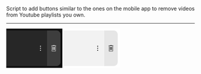 Script to add buttons similar to the ones on the mobile app to remove videos from Youtube playlists you own.

---

![Image of the button on dark mode](https://github.com/p-laranjinha/userscripts/raw/master/Youtube%20Mobile-like%20Playlist%20Remove%20Video%20Button/images/button_dark.png)
![Image of the button on light mode](https://github.com/p-laranjinha/userscripts/raw/master/Youtube%20Mobile-like%20Playlist%20Remove%20Video%20Button/images/button_light.png)
